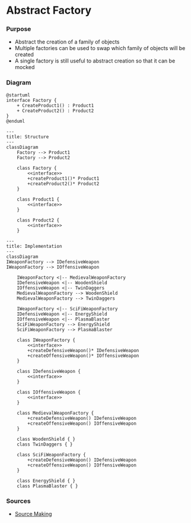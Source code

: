 # Abstract Factory
### Purpose
- Abstract the creation of a family of objects
- Multiple factories can be used to swap which family of objects will be created
- A single factory is still useful to abstract creation so that it can be mocked

### Diagram
```plantuml
@startuml
interface Factory {
    + CreateProduct1() : Product1
    + CreateProduct2() : Product2
}
@enduml
```
```mermaid
---
title: Structure
---
classDiagram
    Factory --> Product1
    Factory --> Product2
    
    class Factory {
        <<interface>>
        +createProduct1()* Product1
        +createProduct2()* Product2
    }
    
    class Product1 {
        <<interface>>
    }
    
    class Product2 {
        <<interface>>
    }
```

```mermaid
---
title: Implementation
---
classDiagram
IWeaponFactory --> IDefensiveWeapon
IWeaponFactory --> IOffensiveWeapon

    IWeaponFactory <|-- MedievalWeaponFactory
    IDefensiveWeapon <|-- WoodenShield
    IOffensiveWeapon <|-- TwinDaggers
    MedievalWeaponFactory --> WoodenShield
    MedievalWeaponFactory --> TwinDaggers

    IWeaponFactory <|-- SciFiWeaponFactory
    IDefensiveWeapon <|-- EnergyShield
    IOffensiveWeapon <|-- PlasmaBlaster
    SciFiWeaponFactory --> EnergyShield
    SciFiWeaponFactory --> PlasmaBlaster
    
    class IWeaponFactory {
        <<interface>>
        +createDefensiveWeapon()* IDefensiveWeapon
        +createOffensiveWeapon()* IOffensiveWeapon
    }
    
    class IDefensiveWeapon {
        <<interface>>
    }

    class IOffensiveWeapon {
        <<interface>>
    }

    class MedievalWeaponFactory {
        +createDefensiveWeapon() IDefensiveWeapon
        +createOffensiveWeapon() IOffensiveWeapon
    }

    class WoodenShield { }
    class TwinDaggers { }

    class SciFiWeaponFactory {
        +createDefensiveWeapon() IDefensiveWeapon
        +createOffensiveWeapon() IOffensiveWeapon
    }

    class EnergyShield { }
    class PlasmaBlaster { }
```

### Sources
* [Source Making](https://sourcemaking.com/design_patterns/abstract_factory)
